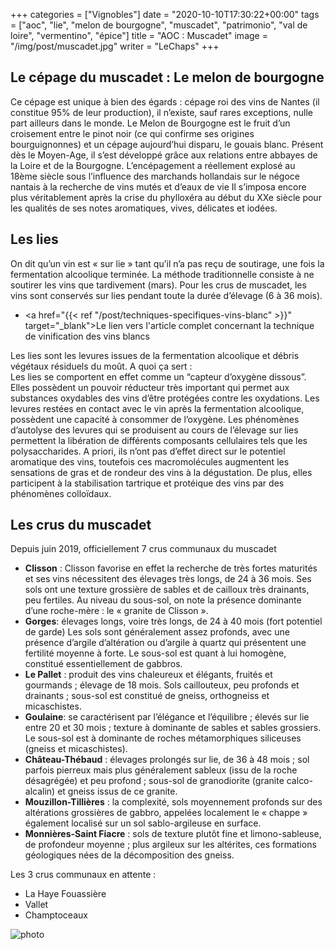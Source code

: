 +++
categories = ["Vignobles"]
date = "2020-10-10T17:30:22+00:00"
tags = ["aoc", "lie", "melon de bourgogne", "muscadet", "patrimonio", "val de loire", "vermentino", "épice"] 
title = "AOC : Muscadet"
image = "/img/post/muscadet.jpg"
writer = "LeChaps"
+++

## Le cépage du muscadet : Le melon de bourgogne

Ce cépage est unique à bien des égards : cépage roi des vins de Nantes (il constitue 95% de leur production), il n’existe, sauf rares exceptions, nulle part ailleurs dans le monde.
Le Melon de Bourgogne est le fruit d’un croisement entre le pinot noir (ce qui confirme ses origines bourguignonnes) et un cépage aujourd’hui disparu, le gouais blanc.
Présent dès le Moyen-Age, il s’est développé grâce aux relations entre abbayes de la Loire et de la Bourgogne. L’encépagement a réellement explosé au 18ème siècle sous l’influence des marchands hollandais sur le négoce nantais à la recherche de vins mutés et d’eaux de vie
Il s’imposa encore plus véritablement après la crise du phylloxéra au début du XXe siècle pour les qualités de ses notes aromatiques, vives, délicates et iodées.

## Les lies

On dit qu’un vin est « sur lie » tant qu’il n’a pas reçu de soutirage, une fois la fermentation alcoolique terminée. La méthode traditionnelle consiste à ne soutirer les vins que tardivement (mars). Pour les crus de muscadet, les vins sont conservés sur lies pendant toute la durée d’élevage (6 à 36 mois).

* <a href="{{< ref "/post/techniques-specifiques-vins-blanc" >}}" target="_blank">Le lien vers l'article complet concernant la technique de vinification des vins blancs</a>

Les lies sont les levures issues de la fermentation alcoolique et débris végétaux résiduels du moût. A quoi ça sert :  
Les lies se comportent en effet comme un “capteur d’oxygène dissous”. Elles possèdent un pouvoir réducteur très important qui permet aux substances oxydables des vins d’être protégées contre les oxydations. Les levures restées en contact avec le vin après la fermentation alcoolique, possèdent une capacité à consommer de l’oxygène. 
Les phénomènes d’autolyse des levures qui se produisent au cours de l’élevage sur lies permettent la libération de différents composants cellulaires tels que les polysaccharides. 
A priori, ils n’ont pas d’effet direct sur le potentiel aromatique des vins, toutefois ces macromolécules augmentent les sensations de gras et de rondeur des vins à la dégustation. De plus, elles participent à la stabilisation tartrique et protéique des vins par des phénomènes colloïdaux.

## Les crus du muscadet

Depuis juin 2019, officiellement 7 crus communaux du muscadet

* **Clisson** : Clisson favorise en effet la recherche de très fortes maturités et ses vins nécessitent des élevages très longs, de 24 à 36 mois. Ses sols ont une texture grossière de sables et de cailloux très drainants, peu fertiles. Au niveau du sous-sol, on note la présence dominante d’une roche-mère : le « granite de Clisson ».
* **Gorges**: élevages longs, voire très longs, de 24 à 40 mois (fort potentiel de garde) Les sols sont généralement assez profonds, avec une présence d’argile d’altération ou d’argile à quartz qui présentent une fertilité moyenne à forte. Le sous-sol est quant à lui homogène, constitué essentiellement de gabbros.
* **Le Pallet** : produit des vins chaleureux et élégants, fruités et gourmands ; élevage de 18 mois. Sols caillouteux, peu profonds et drainants ; sous-sol est constitué de gneiss, orthogneiss et micaschistes.
* **Goulaine**: se caractérisent par l’élégance et l’équilibre ; élevés sur lie entre 20 et 30 mois ; texture à dominante de sables et sables grossiers. Le sous-sol est à dominante de roches métamorphiques siliceuses (gneiss et micaschistes).
* **Château-Thébaud** : élevages prolongés sur lie, de 36 à 48 mois ; sol parfois pierreux mais plus généralement sableux (issu de la roche désagrégée) et peu profond ; sous-sol de granodiorite (granite calco-alcalin) et gneiss issus de ce granite.
* **Mouzillon-Tillières** : la complexité, sols moyennement profonds sur des altérations grossières de gabbro, appelées localement le « chappe » également localisé sur un sol sablo-argileuse en surface.
* **Monnières-Saint Fiacre** : sols de texture plutôt fine et limono-sableuse, de profondeur moyenne ; plus argileux sur les altérites, ces formations géologiques nées de la décomposition des gneiss.

Les 3 crus communaux en attente : 

* La Haye Fouassière
* Vallet
* Champtoceaux

![photo][1]

[1]: /img/post/muscadet.jpg
